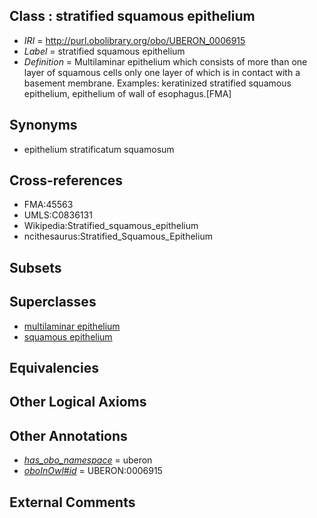 
## Class : stratified squamous epithelium

 * *IRI* = http://purl.obolibrary.org/obo/UBERON_0006915
 * *Label* = stratified squamous epithelium
 * *Definition* = Multilaminar epithelium which consists of more than one layer of squamous cells only one layer of which is in contact with a basement membrane. Examples: keratinized stratified squamous epithelium, epithelium of wall of esophagus.[FMA]

## Synonyms

 * epithelium stratificatum squamosum

## Cross-references

 * FMA:45563
 * UMLS:C0836131
 * Wikipedia:Stratified_squamous_epithelium
 * ncithesaurus:Stratified_Squamous_Epithelium

## Subsets


## Superclasses

 * [multilaminar epithelium](../../UBERON/86/UBERON_0000486.md)
 * [squamous epithelium](../../UBERON/14/UBERON_0006914.md)

## Equivalencies


## Other Logical Axioms


## Other Annotations

 * *[has_obo_namespace](../../ce/oboInOwl#hasOBONamespace.md)* = uberon
 * *[oboInOwl#id](../../id/oboInOwl#id.md)* = UBERON:0006915

## External Comments

